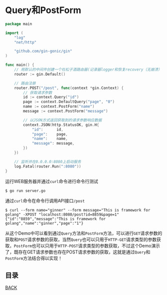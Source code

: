 # Query和PostForm

```go
package main

import (
	"log"
	"net/http"

	"github.com/gin-gonic/gin"
)

func main() {
	// 用默认的中间件创建一个杜松子酒路由器(记录器logger和恢复recovery（无崩溃）中间件)
	router := gin.Default()

	// 路由注册
	router.POST("/post", func(context *gin.Context) {
		// 获取请求参数
		id := context.Query("id")
		page := context.DefaultQuery("page", "0")
		name := context.PostForm("name")
		message := context.PostForm("message")

		// 以JSON方式返回获取到的请求参数响应数据
		context.JSON(http.StatusOK, gin.H{
			"id":      id,
			"page":    page,
			"name":    name,
			"message": message,
		})
	})

	// 监听并在0.0.0.0:8080上启动服务
	log.Fatal(router.Run(":8080"))
}
```

运行WEB服务器并通过`curl`命令进行命令行测试

```shell
$ go run server.go
```

通过`curl`命令在命令行调用API接口`/post`

```shell
$ curl --form name="ginner" --form message="This is framework for golang" -XPOST "localhost:8080/post?id=8859&page=1"
{"id":"8859","message":"This is framework for golang","name":"ginner","page":"1"} 
```

从这个Demo中可以看到通过`Query`方法和`PostForm`方法，可以进行`GET`请求参数的获取和`POST`请求参数的获取，当然`Query`也可以只用于`HTTP-GET`请求类型的参数获取，`PostForm`也可以只用于`HTTP-POST`请求类型的参数获取，不过这个Demo演示了，既存在GET请求参数也存在POST请求参数的获取，这就是通过`Query`和`PostForm`方法结合得以实现！

## 目录

[BACK](../gin-use.md)
